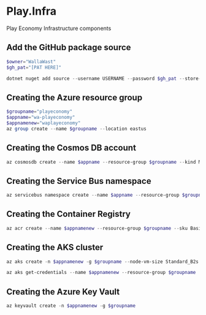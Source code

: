 # Play.Infra
Play Economy Infrastructure components

## Add the GitHub package source
```powershell
$owner="WallaWast"
$gh_pat="[PAT HERE]"

dotnet nuget add source --username USERNAME --password $gh_pat --store-password-in-clear-text --name github "https://nuget.pkg.github.com/$owner/index.json"
```

## Creating the Azure resource group
```powershell
$groupname="playeconomy"
$appname="wa-playeconomy"
$appnamenew="waplayeconomy"
az group create --name $groupname --location eastus
```

## Creating the Cosmos DB account
```powershell
az cosmosdb create --name $appname --resource-group $groupname --kind MongoDB --enable-free-tier
```

## Creating the Service Bus namespace
```powershell
az servicebus namespace create --name $appname --resource-group $groupname --sku Standard
```

## Creating the Container Registry
```powershell
az acr create --name $appnamenew --resource-group $groupname --sku Basic
```

## Creating the AKS cluster
```powershell
az aks create -n $appnamenew -g $groupname --node-vm-size Standard_B2s --node-count 2 --attach-acr $appnamenew --enable-oidc-issuer --enable-workload-identity --generate-ssh-keys

az aks get-credentials --name $appnamenew --resource-group $groupname
```

## Creating the Azure Key Vault
```powershell
az keyvault create -n $appnamenew -g $groupname
```